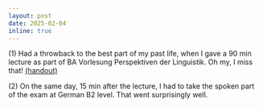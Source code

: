 ```yaml
---
layout: post
date: 2025-02-04
inline: true
---
```


(1) Had a throwback to the best part of my past life, when I gave a 90 min lecture as part of BA Vorlesung Perspektiven der Linguistik. Oh my, I miss that! <a href="assets/pdf/perspektiven_translation_handout.pdf" target="blank">(handout)</a><br>

(2) On the same day, 15 min after the lecture, I had to take the spoken part of the exam at German B2 level. That went surprisingly well.


